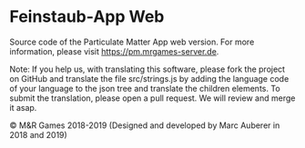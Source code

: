 # Feinstaub-App Web

Source code of the Particulate Matter App web version. For more information, please visit https://pm.mrgames-server.de.

Note: If you help us, with translating this software, please fork the project on GitHub and translate the file src/strings.js by adding the language code of your language to the json tree and translate the children elements. To submit the translation, please open a pull request. We will review and merge it asap.

© M&R Games 2018-2019 (Designed and developed by Marc Auberer in 2018 and 2019)